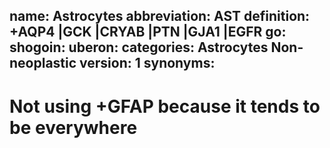 name: Astrocytes
abbreviation: AST
definition: +AQP4 |GCK |CRYAB |PTN |GJA1 |EGFR
go: 
shogoin: 
uberon: 
categories: Astrocytes Non-neoplastic
version: 1 
synonyms:
---

# Not using +GFAP because it tends to be everywhere

